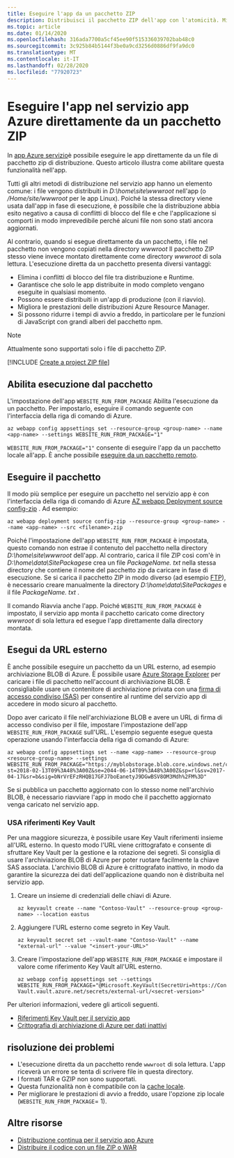 ```yaml
---
title: Eseguire l'app da un pacchetto ZIP
description: Distribuisci il pacchetto ZIP dell'app con l'atomicità. Migliorare la prevedibilità e l'affidabilità del comportamento dell'app durante il processo di distribuzione ZIP.
ms.topic: article
ms.date: 01/14/2020
ms.openlocfilehash: 316ada7700a5cf45ee90f515336039702bab48c0
ms.sourcegitcommit: 3c925b84b5144f3be0a9cd3256d0886df9fa9dc0
ms.translationtype: MT
ms.contentlocale: it-IT
ms.lasthandoff: 02/28/2020
ms.locfileid: "77920723"
---
```

# <a name="run-your-app-in-azure-app-service-directly-from-a-zip-package"></a>Eseguire l'app nel servizio app Azure direttamente da un pacchetto ZIP

In [app Azure servizio](overview.md)è possibile eseguire le app direttamente da un file di pacchetto zip di distribuzione. Questo articolo illustra come abilitare questa funzionalità nell'app.

Tutti gli altri metodi di distribuzione nel servizio app hanno un elemento comune: i file vengono distribuiti in *D:\home\site\wwwroot* nell'app (o */Home/site/wwwroot* per le app Linux). Poiché la stessa directory viene usata dall'app in fase di esecuzione, è possibile che la distribuzione abbia esito negativo a causa di conflitti di blocco del file e che l'applicazione si comporti in modo imprevedibile perché alcuni file non sono stati ancora aggiornati.

Al contrario, quando si esegue direttamente da un pacchetto, i file nel pacchetto non vengono copiati nella directory *wwwroot* Il pacchetto ZIP stesso viene invece montato direttamente come directory *wwwroot* di sola lettura. L'esecuzione diretta da un pacchetto presenta diversi vantaggi:

- Elimina i conflitti di blocco del file tra distribuzione e Runtime.
- Garantisce che solo le app distribuite in modo completo vengano eseguite in qualsiasi momento.
- Possono essere distribuiti in un'app di produzione (con il riavvio).
- Migliora le prestazioni delle distribuzioni Azure Resource Manager.
- Si possono ridurre i tempi di avvio a freddo, in particolare per le funzioni di JavaScript con grandi alberi del pacchetto npm.

> [!NOTE]
> Attualmente sono supportati solo i file di pacchetto ZIP.

[!INCLUDE [Create a project ZIP file](../../includes/app-service-web-deploy-zip-prepare.md)]

## <a name="enable-running-from-package"></a>Abilita esecuzione dal pacchetto

L'impostazione dell'app `WEBSITE_RUN_FROM_PACKAGE` Abilita l'esecuzione da un pacchetto. Per impostarlo, eseguire il comando seguente con l'interfaccia della riga di comando di Azure.

```azurecli-interactive
az webapp config appsettings set --resource-group <group-name> --name <app-name> --settings WEBSITE_RUN_FROM_PACKAGE="1"
```

`WEBSITE_RUN_FROM_PACKAGE="1"` consente di eseguire l'app da un pacchetto locale all'app. È anche possibile [eseguire da un pacchetto remoto](#run-from-external-url-instead).

## <a name="run-the-package"></a>Eseguire il pacchetto

Il modo più semplice per eseguire un pacchetto nel servizio app è con l'interfaccia della riga di comando di Azure [AZ webapp Deployment source config-zip](/cli/azure/webapp/deployment/source?view=azure-cli-latest#az-webapp-deployment-source-config-zip) . Ad esempio:

```azurecli-interactive
az webapp deployment source config-zip --resource-group <group-name> --name <app-name> --src <filename>.zip
```

Poiché l'impostazione dell'app `WEBSITE_RUN_FROM_PACKAGE` è impostata, questo comando non estrae il contenuto del pacchetto nella directory *D:\home\site\wwwroot* dell'app. Al contrario, carica il file ZIP così com'è in *D:\home\data\SitePackages*e crea un file *PackageName. txt* nella stessa directory che contiene il nome del pacchetto zip da caricare in fase di esecuzione. Se si carica il pacchetto ZIP in modo diverso (ad esempio [FTP](deploy-ftp.md)), è necessario creare manualmente la directory *D:\home\data\SitePackages* e il file *PackageName. txt* .

Il comando Riavvia anche l'app. Poiché `WEBSITE_RUN_FROM_PACKAGE` è impostato, il servizio app monta il pacchetto caricato come directory *wwwroot* di sola lettura ed esegue l'app direttamente dalla directory montata.

## <a name="run-from-external-url-instead"></a>Esegui da URL esterno

È anche possibile eseguire un pacchetto da un URL esterno, ad esempio archiviazione BLOB di Azure. È possibile usare [Azure Storage Explorer](../vs-azure-tools-storage-manage-with-storage-explorer.md) per caricare i file di pacchetto nell'account di archiviazione BLOB. È consigliabile usare un contenitore di archiviazione privata con una [firma di accesso condiviso (SAS)](../vs-azure-tools-storage-manage-with-storage-explorer.md#generate-a-sas-in-storage-explorer) per consentire al runtime del servizio app di accedere in modo sicuro al pacchetto. 

Dopo aver caricato il file nell'archiviazione BLOB e avere un URL di firma di accesso condiviso per il file, impostare l'impostazione dell'app `WEBSITE_RUN_FROM_PACKAGE` sull'URL. L'esempio seguente esegue questa operazione usando l'interfaccia della riga di comando di Azure:

```azurecli-interactive
az webapp config appsettings set --name <app-name> --resource-group <resource-group-name> --settings WEBSITE_RUN_FROM_PACKAGE="https://myblobstorage.blob.core.windows.net/content/SampleCoreMVCApp.zip?st=2018-02-13T09%3A48%3A00Z&se=2044-06-14T09%3A48%3A00Z&sp=rl&sv=2017-04-17&sr=b&sig=bNrVrEFzRHQB17GFJ7boEanetyJ9DGwBSV8OM3Mdh%2FM%3D"
```

Se si pubblica un pacchetto aggiornato con lo stesso nome nell'archivio BLOB, è necessario riavviare l'app in modo che il pacchetto aggiornato venga caricato nel servizio app.

### <a name="use-key-vault-references"></a>USA riferimenti Key Vault

Per una maggiore sicurezza, è possibile usare Key Vault riferimenti insieme all'URL esterno. In questo modo l'URL viene crittografato e consente di sfruttare Key Vault per la gestione e la rotazione dei segreti. Si consiglia di usare l'archiviazione BLOB di Azure per poter ruotare facilmente la chiave SAS associata. L'archivio BLOB di Azure è crittografato inattivo, in modo da garantire la sicurezza dei dati dell'applicazione quando non è distribuita nel servizio app.

1. Creare un insieme di credenziali delle chiavi di Azure.

    ```azurecli
    az keyvault create --name "Contoso-Vault" --resource-group <group-name> --location eastus
    ```

1. Aggiungere l'URL esterno come segreto in Key Vault.

    ```azurecli
    az keyvault secret set --vault-name "Contoso-Vault" --name "external-url" --value "<insert-your-URL>"
    ```

1. Creare l'impostazione dell'app `WEBSITE_RUN_FROM_PACKAGE` e impostare il valore come riferimento Key Vault all'URL esterno.

    ```azurecli
    az webapp config appsettings set --settings WEBSITE_RUN_FROM_PACKAGE="@Microsoft.KeyVault(SecretUri=https://Contoso-Vault.vault.azure.net/secrets/external-url/<secret-version>"
    ```

Per ulteriori informazioni, vedere gli articoli seguenti.

- [Riferimenti Key Vault per il servizio app](app-service-key-vault-references.md)
- [Crittografia di archiviazione di Azure per dati inattivi](../storage/common/storage-service-encryption.md)

## <a name="troubleshooting"></a>risoluzione dei problemi

- L'esecuzione diretta da un pacchetto rende `wwwroot` di sola lettura. L'app riceverà un errore se tenta di scrivere file in questa directory.
- I formati TAR e GZIP non sono supportati.
- Questa funzionalità non è compatibile con la [cache locale](overview-local-cache.md).
- Per migliorare le prestazioni di avvio a freddo, usare l'opzione zip locale (`WEBSITE_RUN_FROM_PACKAGE`= 1).

## <a name="more-resources"></a>Altre risorse

- [Distribuzione continua per il servizio app Azure](deploy-continuous-deployment.md)
- [Distribuire il codice con un file ZIP o WAR](deploy-zip.md)
